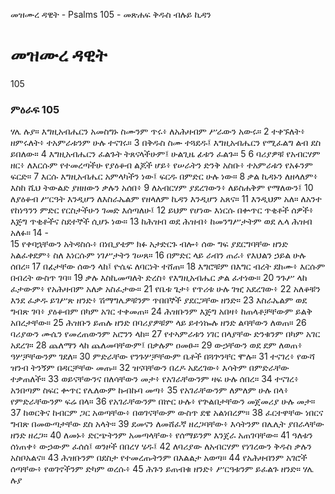 ﻿
 መዝሙረ ዳዊት - Psalms 105 - መጽሐፍ ቅዱስ ብሉይ ኪዳን
# መዝሙረ ዳዊት
105
### ምዕራፍ 105
ሃሌ ሉያ። 
 እግዚአብሔርን አመስግኑ ስሙንም ጥሩ፥ ለአሕዛብም ሥራውን አውሩ።
2  ተቀኙለት፥ ዘምሩለት፥ ተአምራቱንም ሁሉ ተናገሩ።
3  በቅዱስ ስሙ ተጓደዱ፤ እግዚአብሔርን የሚፈልግ ልብ ደስ ይበለው።
4  እግዚአብሔርን ፈልጉት ትጸናላችሁም፤ ሁልጊዜ ፊቱን ፈልጉ።
5 
6  ባሪያዎቹ የአብርሃም ዘር፥ ለእርሱም የተመረጣችሁ የያዕቆብ ልጆች ሆይ፥ የሠራትን ድንቅ አስቡ፥ ተአምራቱን የአፉንም ፍርድ።
7  እርሱ እግዚአብሔር አምላካችን ነው፤ ፍርዱ በምድር ሁሉ ነው።
8  ቃል ኪዳኑን ለዘላለም፥ እስከ ሺህ ትውልድ ያዘዘውን ቃሉን አሰበ፥
9  ለአብርሃም ያደረገውን፥ ለይስሐቅም የማለውን፤
10  ለያዕቆብ ሥርዓት እንዲሆን ለእስራኤልም የዘላለም ኪዳን እንዲሆን አጸና።
11  እንዲህም አለ። ለአንተ የከነዓንን ምድር የርስታችሁን ገመድ እሰጣለሁ፤
12  ይህም የሆነው እነርሱ በቍጥር ጥቂቶች ሰዎች፥ እጅግ ጥቂቶችና ስደተኞች ሲሆኑ ነው።
13  ከሕዝብ ወደ ሕዝብ፥ ከመንግሥታትም ወደ ሌላ ሕዝብ አለፉ።
14 -  
15  የቀባኋቸውን አትዳስሱ፥ በነቢያቴም ክፉ አታድርጉ ብሎ፥ ሰው ግፍ ያደርግባቸው ዘንድ አልፈቀደም፥ ስለ እነርሱም ነገሥታትን ገሠጸ።
16  በምድር ላይ ራብን ጠራ፥ የእህልን ኃይል ሁሉ ሰበረ።
17  በፊታቸው ሰውን ላከ፤ ዮሴፍ ለባርነት ተሸጠ።
18  እግሮቹም በእግር ብረት ደከሙ፥ እርሱም በብረት ውስጥ ገባ።
19  ቃሉ እስኪመጣለት ድረስ፥ የእግዚአብሔር ቃል ፈተነው።
20  ንጉሥ ላከ ፈታውም፥ የአሕዛብም አለቃ አስፈታው።
21  የቤቱ ጌታ፥ የጥሪቱ ሁሉ ገዢ አደረገው፥
22  አለቆቹን እንደ ፈቃዱ ይገሥጽ ዘንድ፥ ሽማግሌዎቹንም ጥበበኞች ያደርጋቸው ዘንድ።
23  እስራኤልም ወደ ግብጽ ገባ፥ ያዕቆብም በካም አገር ተቀመጠ።
24  ሕዝቡንም እጅግ አበዛ፥ ከጠላቶቻቸውም ይልቅ አበረታቸው።
25  ሕዝቡን ይጠሉ ዘንድ በባሪያዎቹም ላይ ይተነኰሉ ዘንድ ልባቸውን ለወጠ።
26  ባሪያውን ሙሴን የመረጠውንም አሮንን ላከ።
27  የተኣምራቱን ነገር በላያቸው ድንቁንም በካም አገር አደረገ።
28  ጨለማን ላከ ጨለመባቸውም፤ በቃሉም ዐመፁ።
29  ውኃቸውን ወደ ደም ለወጠ፥ ዓሦቻቸውንም ገደለ።
30  ምድራቸው የንጉሦቻቸውም ቤቶች በጓጕንቸር ሞሉ።
31  ተናገረ፥ የውሻ ዝንብ ትንኝም በዳርቻቸው መጡ።
32  ዝናባቸውን በረዶ አደረገው፥ እሳትም በምድራቸው ተቃጠለች።
33  ወይናቸውንና በለሳቸውን መታ፥ የአገራቸውንም ዛፍ ሁሉ ሰበረ።
34  ተናገረ፥ አንበጣም ስፍር ቍጥር የሌለውም ኩብኩባ መጣ፥
35  የአገራቸውንም ለምለም ሁሉ በላ፥ የምድራቸውንም ፍሬ በላ።
36  የአገራቸውንም በኵር ሁሉ፥ የጕልበታቸውን መጀመሪያ ሁሉ መታ።
37  ከወርቅና ከብርም ጋር አወጣቸው፥ በወገናቸውም ውስጥ ደዌ አልነበረም።
38  ፈርተዋቸው ነበርና ግብጽ በመውጣታቸው ደስ አላት።
39  ደመናን ለመሸፈኛ ዘረጋባቸው፥ እሳትንም በሌሊት ያበራላቸው ዘንድ ዘረጋ።
40  ለመኑ፥ ድርጭትንም አመጣላቸው፥ የሰማይንም እንጀራ አጠገባቸው።
41  ዓለቱን ሰነጠቀ፥ ውኃውም ፈሰሰ፤ ወንዞች በበረሃ ሄዱ፤
42  ለባሪያው ለአብርሃም የነገረውን ቅዱስ ቃሉን አስቦአልና።
43  ሕዝቡንም በደስታ የተመረጡትንም በእልልታ አወጣ።
44  የአሕዛብንም አገሮች ሰጣቸው፥ የወገኖችንም ድካም ወረሱ፥
45  ሕጉን ይጠብቁ ዘንድ፥ ሥርዓቱንም ይፈልጉ ዘንድ። ሃሌ ሉያ 
